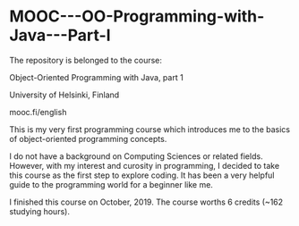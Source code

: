 # MOOC---OO-Programming-with-Java---Part-I
The repository is belonged to the course:

  Object-Oriented Programming with Java, part 1 

  University of Helsinki, Finland

   mooc.fi/english
   
 This is my very first programming course which introduces me to the basics of object-oriented programming concepts. 
 
 I do not have a background on Computing Sciences or related fields. 
 However, with my interest and curosity in programming, I decided to take this course as the first step to explore coding.
 It has been a very helpful guide to the programming world for a beginner like me.
 
 I finished this course on October, 2019. The course worths 6 credits (~162 studying hours).
 
